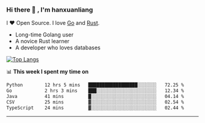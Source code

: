 ### Hi there 👋 , I'm hanxuanliang

<!--
**hanxuanliang/hanxuanliang** is a ✨ _special_ ✨ repository because its `README.md` (this file) appears on your GitHub profile.

Here are some ideas to get you started:

- 🔭 I’m currently working on ...
- 🌱 I’m currently learning ...
- 👯 I’m looking to collaborate on ...
- 🤔 I’m looking for help with ...
- 💬 Ask me about ...
- 📫 How to reach me: ...
- 😄 Pronouns: ...
- ⚡ Fun fact: ...
-->
I ❤ Open Source. I love [Go](https://golang.org) and [Rust](https://www.rust-lang.org/zh-CN/).

* Long-time Golang user
* A novice Rust learner
* A developer who loves databases

[![Top Langs](https://github-readme-stats.vercel.app/api?username=hanxuanliang&show_icons=true&count_private=true&line_height=40)](https://github.com/anuraghazra/github-readme-stats)

📊 **This week I spent my time on**
<!--START_SECTION:waka-->

```txt
Python        12 hrs 5 mins   ██████████████████░░░░░░░   72.25 %
Go            2 hrs 3 mins    ███░░░░░░░░░░░░░░░░░░░░░░   12.34 %
Java          41 mins         █░░░░░░░░░░░░░░░░░░░░░░░░   04.14 %
CSV           25 mins         ▓░░░░░░░░░░░░░░░░░░░░░░░░   02.54 %
TypeScript    24 mins         ▓░░░░░░░░░░░░░░░░░░░░░░░░   02.44 %
```

<!--END_SECTION:waka-->

***
